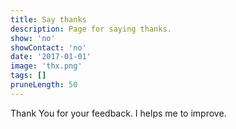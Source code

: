 ```yaml
---
title: Say thanks
description: Page for saying thanks.
show: 'no'
showContact: 'no'
date: '2017-01-01'
image: 'thx.png'
tags: []
pruneLength: 50
---
```


Thank You for your feedback. I helps me to improve. 
